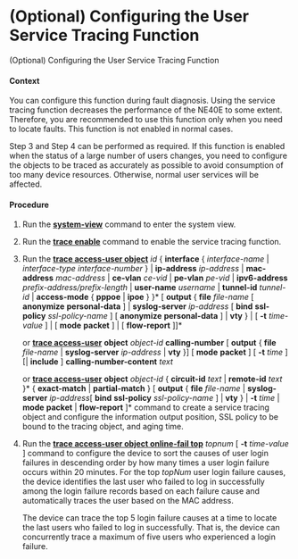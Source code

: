 (Optional) Configuring the User Service Tracing Function
========================================================

(Optional) Configuring the User Service Tracing Function

#### Context

You can configure this function during fault diagnosis. Using the service tracing function decreases the performance of the NE40E to some extent. Therefore, you are recommended to use this function only when you need to locate faults. This function is not enabled in normal cases.

Step 3 and Step 4 can be performed as required. If this function is enabled when the status of a large number of users changes, you need to configure the objects to be traced as accurately as possible to avoid consumption of too many device resources. Otherwise, normal user services will be affected.


#### Procedure

1. Run the [**system-view**](cmdqueryname=system-view) command to enter the system view.
2. Run the [**trace enable**](cmdqueryname=trace+enable) command to enable the service tracing function.
3. Run the [**trace access-user object**](cmdqueryname=trace+access-user+object) *id* { **interface** { *interface-name* | *interface-type* *interface-number* } | **ip-address** *ip-address* | **mac-address** *mac-address* | **ce-vlan** *ce-vid* | **pe-vlan** *pe-vid* | **ipv6-address** *prefix-address/prefix-length* | **user-name** *username* | **tunnel-id** *tunnel-id* | **access-mode** { **pppoe** | **ipoe** } }\* [ **output** { **file** *file-name* [ **anonymize** **personal-data** ] | **syslog-server** *ip-address* [ **bind** **ssl-policy** *ssl-policy-name* ] [ **anonymize** **personal-data** ] | **vty** } | [ **-t** *time-value* ] | [ **mode** **packet** ] | [ **flow-report** ]]\*
   
   
   
   or [**trace access-user**](cmdqueryname=trace+access-user) **object** *object-id* **calling-number** [ **output** { **file** *file-name* | **syslog-server** *ip-address* | **vty** }] [ **mode** **packet** ] [ **-t** *time* ] [| **include** ] **calling-number-content** *text*
   
   or [**trace access-user**](cmdqueryname=trace+access-user) **object** *object-id* { **circuit-id** *text* | **remote-id** *text* }\* { **exact-match** | **partial-match** } [ **output** { **file** *file-name* | **syslog-server** *ip-address*[ **bind** **ssl-policy** *ssl-policy-name* ] | **vty** } | **-t** *time* | **mode** **packet** | **flow-report** ]\* command to create a service tracing object and configure the information output position, SSL policy to be bound to the tracing object, and aging time.
4. Run the [**trace access-user object online-fail top**](cmdqueryname=trace+access-user+object+online-fail+top) *topnum* [ **-t** *time-value* ] command to configure the device to sort the causes of user login failures in descending order by how many times a user login failure occurs within 20 minutes. For the top *topNum* user login failure causes, the device identifies the last user who failed to log in successfully among the login failure records based on each failure cause and automatically traces the user based on the MAC address.
   
   
   
   The device can trace the top 5 login failure causes at a time to locate the last users who failed to log in successfully. That is, the device can concurrently trace a maximum of five users who experienced a login failure.